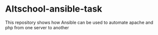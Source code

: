 # Altschool-ansible-task
This repository shows how Ansible can be used to automate apache and php from one server to another 

